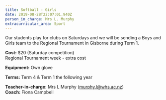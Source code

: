 ```yaml
---
title: Softball - Girls
date: 2019-08-28T22:07:01.940Z
person_in_charge: Mrs L. Murphy
extracurricular_area: Sport
---
```

Our students play for clubs on Saturdays and we will be sending a Boys and Girls team to the Regional Tournament in Gisborne during Term 1.

**Cost:** $20 (Saturday competition)  
Regional Tournament week - extra cost

**Equipment:** Own glove

**Terms:** Term 4 & Term 1 the following year 

**Teacher-in-charge:** Mrs L Murphy (murphy.l@whs.ac.nz)  
**Coach:** Fiona Campbell

